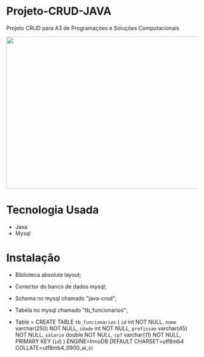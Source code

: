 # Projeto-CRUD-JAVA

Projeto CRUD para A3 de Programações e Soluções Computacionais

<div align='center'>
<img src="https://user-images.githubusercontent.com/105545187/173220821-1583d618-7cbf-4ba1-b6da-cc0d79370198.png" width='900px' height='400px'>
</div>

# Tecnologia Usada

- Java
- Mysql

# Instalação

- Biblioteca absolute layout;
- Conector do banco de dados mysql;
- Schema no mysql chamado "java-crud";
- Tabela no mysql chamado "tb_funcionarios";

- Table = CREATE TABLE `tb_funcionarios` (
  `id` int NOT NULL,
  `nome` varchar(250) NOT NULL,
  `idade` int NOT NULL,
  `profissao` varchar(45) NOT NULL,
  `salario` double NOT NULL,
  `cpf` varchar(11) NOT NULL,
  PRIMARY KEY (`id`)
  ) ENGINE=InnoDB DEFAULT CHARSET=utf8mb4 COLLATE=utf8mb4_0900_ai_ci
